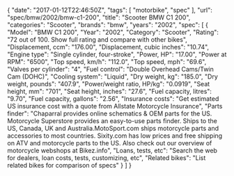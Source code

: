 {
    "date": "2017-01-12T22:46:50Z",
    "tags": [
        "motorbike",
        "spec"
    ],
    "url": "spec\/bmw\/2002\/bmw-c1-200",
    "title": "Scooter BMW C1 200",
    "categories": "Scooter",
    "brands": "bmw",
    "years": "2002",
    "spec": [
        {
            "Model": "BMW C1 200",
            "Year": "2002",
            "Category": "Scooter",
            "Rating": "72 out of 100. Show full rating and compare with other bikes",
            "Displacement, ccm": "176.00",
            "Displacement, cubic inches": "10.74",
            "Engine type": "Single cylinder, four-stroke",
            "Power, HP": "17.00",
            "Power at RPM": "6500",
            "Top speed, km\/h": "112.0",
            "Top speed, mph": "69.6",
            "Valves per cylinder": "4",
            "Fuel control": "Double Overhead Cams\/Twin Cam (DOHC)",
            "Cooling system": "Liquid",
            "Dry weight, kg": "185.0",
            "Dry weight, pounds": "407.9",
            "Power\/weight ratio, HP\/kg": "0.0919",
            "Seat height, mm": "701",
            "Seat height, inches": "27.6",
            "Fuel capacity, litres": "9.70",
            "Fuel capacity, gallons": "2.56",
            "Insurance costs": "Get estimated US insurance cost with a quote from Allstate Motorcycle Insurance",
            "Parts finder": "Chaparral provides online schematics & OEM parts for the US.   Motorcycle Superstore provides an easy-to-use parts finder. Ships to the US, Canada, UK and Australia.MotoSport.com ships motorcycle parts and accessories to most countries.    Sixity.com has low prices and free shipping on ATV and motorcycle parts to the US. Also check out our overview of motorcycle webshops at Bikez.info",
            "Loans, tests, etc": "Search the web for dealers, loan costs, tests, customizing, etc",
            "Related bikes": "List related bikes for comparison of specs"
        }
    ]
}